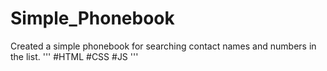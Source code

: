 # Simple_Phonebook
Created a simple phonebook for searching contact names and numbers in the list.
'''
#HTML
#CSS
#JS
'''



